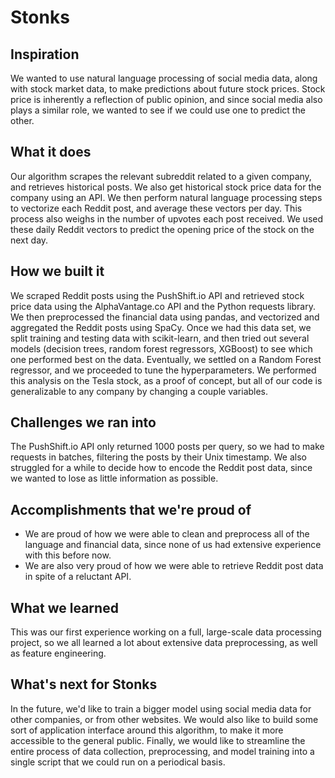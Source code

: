 # Stonks

## Inspiration
We wanted to use natural language processing of social media data, along with stock market data, to make predictions about future stock prices. Stock price is inherently a reflection of public opinion, and since social media also plays a similar role, we wanted to see if we could use one to predict the other.

## What it does
Our algorithm scrapes the relevant subreddit related to a given company, and retrieves historical posts. We also get historical stock price data for the company using an API. We then perform natural language processing steps to vectorize each Reddit post, and average these vectors per day. This process also weighs in the number of upvotes each post received. We used these daily Reddit vectors to predict the opening price of the stock on the next day.

## How we built it
We scraped Reddit posts using the PushShift.io API and retrieved stock price data using the AlphaVantage.co API and the Python requests library. We then preprocessed the financial data using pandas, and vectorized and aggregated the Reddit posts using SpaCy. Once we had this data set, we split training and testing data with scikit-learn, and then tried out several models (decision trees, random forest regressors, XGBoost) to see which one performed best on the data. Eventually, we settled on a Random Forest regressor, and we proceeded to tune the hyperparameters. We performed this analysis on the Tesla stock, as a proof of concept, but all of our code is generalizable to any company by changing a couple variables.

## Challenges we ran into
The PushShift.io API only returned 1000 posts per query, so we had to make requests in batches, filtering the posts by their Unix timestamp. We also struggled for a while to decide how to encode the Reddit post data, since we wanted to lose as little information as possible.

## Accomplishments that we're proud of
- We are proud of how we were able to clean and preprocess all of the language and financial data, since none of us had extensive experience with this before now.
- We are also very proud of how we were able to retrieve Reddit post data in spite of a reluctant API.

## What we learned
This was our first experience working on a full, large-scale data processing project, so we all learned a lot about extensive data preprocessing, as well as feature engineering.

## What's next for Stonks
In the future, we'd like to train a bigger model using social media data for other companies, or from other websites. We would also like to build some sort of application interface around this algorithm, to make it more accessible to the general public. Finally, we would like to streamline the entire process of data collection, preprocessing, and model training into a single script that we could run on a periodical basis.
